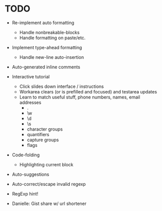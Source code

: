TODO
====

* Re-implement auto formatting
  * Handle nonbreakable-blocks
  * Handle formatting on paste/etc.
* Implement type-ahead formatting
  * Handle new-line auto-insertion
* Auto-generated inline comments

* Interactive tutorial
  * Click slides down interface / instructions
  * Workarea clears (or is prefilled and focused) and testarea updates
  * Learn to match useful stuff, phone numbers, names, email addresses
    * .
    * \w
    * \d
    * \s
    * character groups
    * quantifiers
    * capture groups
    * flags

* Code-folding
  * Highlighting current block

* Auto-suggestions
* Auto-correct/escape invalid regexp
* RegExp hint!

* Danielle: Gist share w/ url shortener

